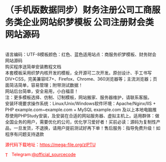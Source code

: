 # （手机版数据同步）财务注册公司工商服务类企业网站织梦模板 公司注册财会类网站源码

<br>语言编码：UTF-8模板颜色：红色、蓝色适用站点：商服务织梦模板、财务财会网站源码<br>购买程序送简单安装教程文档<br>本套模板采用织梦内核开发的模板，全开源可二次开发。原创设计、手工书写DIV+CSS，完美兼容IE7+、Firefox、Chrome、360浏览器等；主流浏览器；页面简洁简单，容易管理；附带测试数据！<br>网站后台简单，安全易用，小白福音！<br>注：更多模板选择、仿制、订制模板，网站搬家、服务器维护，请联系客服。<br>安装环境要求操作系统：Linux/Unix/Windows软件环境：Apache/Nginx/IIS + PHP example.com~example.com + MySQL example.com 及以上本地电脑推荐使用PHPStudy安装，及安装在合适的网站服务器、虚拟主机上。适用群体：做全国业务的用户，需要优化的公司，优化学习爱好者！买前必读：源码为复制性产品，一旦发货，不退换，请用户提前测试好再下单！售后服务：指导免费升级！如程序有问题支持退款<br>


<p style="color: red;">源代码下载地址：<a href="https://mega-file.org/zlPTU" style="color: red;">https://mega-file.org/zlPTU</a></p><p style="color: red;"><img src="https://cdn-icons-png.flaticon.com/512/2111/2111646.png" alt="Telegram Icon" style="width: 16px; vertical-align: middle; margin-right: 5px;">Telegram:<a href="https://t.me/official_sourcecode" style="color: red;">@official_sourcecode</a></p>